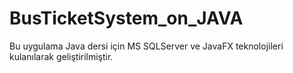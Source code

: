 # BusTicketSystem_on_JAVA
Bu uygulama Java dersi için MS SQLServer ve JavaFX teknolojileri kulanılarak geliştirilmiştir.
